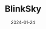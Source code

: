 ---  
layout: startup_page  
title: "BlinkSky"  
id: "blinksky.com"  
permalink: "/blinkskyblinksky.com01242024/"  
website: "https://www.blinksky.com/"  
funding_round: ""  
funding_amount: "$1.5M"  
investors: "former c-suite executives from Systems and Methods, Inc. (SMI), MetaBank, Fiserv and InComm"  
about: "BlinkSky is a global payments platform providing secure, interactive, and customizable digital cards in real-time at scale. It offers an advanced web portal and cloud-scale API to various businesses, enabling them to deliver digital gift cards and prepaid cards securely via SMS or email. BlinkSky aims to revolutionize how customers interact with digitally stored value on any device."  
markets: "Fintech, Payments, Gift, Gift Card"  
hq: "Alpharetta, Georgia, United States"  
founded_year: "2017"  
linkedin: "https://www.linkedin.com/company/blinksky"  
twitter: "https://twitter.com/blinkskygift"  
instagram: ""  
facebook: "https://www.facebook.com/BlinkSkyJamaica"  
crunchbase: "https://www.crunchbase.com/organization/blinksky"  
pitchbook: "https://pitchbook.com/profiles/company/432702-28"  

date_display: "24-Jan-2024"  
date: "2024-01-24"

# SEO Optimization  
meta_title: "BlinkSky -  Funding ($1.5M)"  
meta_description: "BlinkSky, BlinkSky is a global payments platform providing secure, interactive, and customizable digital cards in real-time at scale. It offers an advanced web ..."  
meta_keywords: "BlinkSky, Fintech, Payments, Gift, Gift Card,  funding"  
canonical_url: "https://startup.projectstartups.com/blinkskyblinksky.com01242024/"  
---